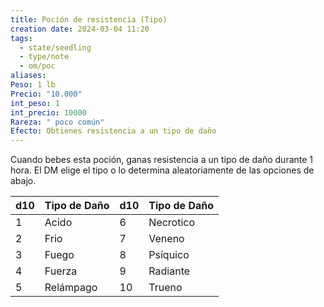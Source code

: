 ```yaml
---
title: Poción de resistencia (Tipo)
creation date: 2024-03-04 11:20
tags:
  - state/seedling
  - type/note
  - om/poc
aliases: 
Peso: 1 lb
Precio: "10.000"
int_peso: 1
int_precio: 10000
Rareza: " poco común"
Efecto: Obtienes resistencia a un tipo de daño
---
```

Cuando bebes esta poción, ganas resistencia a un tipo de daño durante 1 hora. El DM elige el tipo o lo determina aleatoriamente de las opciones de abajo.


| d10 | Tipo de Daño | d10 | Tipo de Daño |
| --- | ------------ | --- | ------------ |
| 1   | Acido        | 6   | Necrotico    |
| 2   | Frio         | 7   | Veneno       |
| 3   | Fuego        | 8   | Psíquico     |
| 4   | Fuerza       | 9   | Radiante     |
| 5   | Relámpago    | 10  | Trueno       |
